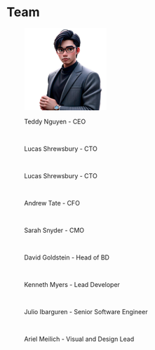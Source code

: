 # Team

<figure><img src=".gitbook/assets/photo_2024-09-27_15-04-10.jpg" alt="" width="188"><figcaption><p>Teddy Nguyen - CEO</p></figcaption></figure>

<figure><img src=".gitbook/assets/image.avif" alt="" width="188"><figcaption><p>Lucas Shrewsbury - CTO</p></figcaption></figure>

<figure><img src="https://xfish.gitbook.io/~gitbook/image?url=https%3A%2F%2F1281283926-files.gitbook.io%2F%7E%2Ffiles%2Fv0%2Fb%2Fgitbook-x-prod.appspot.com%2Fo%2Fspaces%252FhDWcVnjVEMvsmf5d6e1Y%252Fuploads%252FaSul79UcMFjVWJzFGp2f%252FCTO.png%3Falt%3Dmedia%26token%3D9763d768-29c9-4252-b0f4-9bdff8fc851d&#x26;width=768&#x26;dpr=4&#x26;quality=100&#x26;sign=1928d611&#x26;sv=1" alt="" width="188"><figcaption><p>Lucas Shrewsbury - CTO</p></figcaption></figure>

<figure><img src="https://xfish.gitbook.io/~gitbook/image?url=https%3A%2F%2F1281283926-files.gitbook.io%2F%7E%2Ffiles%2Fv0%2Fb%2Fgitbook-x-prod.appspot.com%2Fo%2Fspaces%252FhDWcVnjVEMvsmf5d6e1Y%252Fuploads%252FJCTGkwk3q6Aq8XhGuv2L%252FCFO.png%3Falt%3Dmedia%26token%3Dd6bb04e2-b1fa-42fc-94b1-b2ee2257f30d&#x26;width=768&#x26;dpr=4&#x26;quality=100&#x26;sign=d7d7a573&#x26;sv=1" alt="" width="188"><figcaption><p>Andrew Tate - CFO</p></figcaption></figure>

<figure><img src="https://xfish.gitbook.io/~gitbook/image?url=https%3A%2F%2F1281283926-files.gitbook.io%2F%7E%2Ffiles%2Fv0%2Fb%2Fgitbook-x-prod.appspot.com%2Fo%2Fspaces%252FhDWcVnjVEMvsmf5d6e1Y%252Fuploads%252FiLZbNTplSanJlntXupzO%252FCMO.png%3Falt%3Dmedia%26token%3D1c9dfa97-3f23-4dce-b1f4-d1e55b782661&#x26;width=768&#x26;dpr=4&#x26;quality=100&#x26;sign=58099b22&#x26;sv=1" alt="" width="188"><figcaption><p>Sarah Snyder - CMO</p></figcaption></figure>

<figure><img src="https://xfish.gitbook.io/~gitbook/image?url=https%3A%2F%2F1281283926-files.gitbook.io%2F%7E%2Ffiles%2Fv0%2Fb%2Fgitbook-x-prod.appspot.com%2Fo%2Fspaces%252FhDWcVnjVEMvsmf5d6e1Y%252Fuploads%252FdVRckvFd0KJIDHDTV6z4%252FHeadofBD.png%3Falt%3Dmedia%26token%3Db7520ede-69d9-40d7-96ee-2f85438633a9&#x26;width=768&#x26;dpr=4&#x26;quality=100&#x26;sign=17b8d432&#x26;sv=1" alt="" width="188"><figcaption><p>David Goldstein - Head of BD</p></figcaption></figure>

<figure><img src="https://xfish.gitbook.io/~gitbook/image?url=https%3A%2F%2F1281283926-files.gitbook.io%2F%7E%2Ffiles%2Fv0%2Fb%2Fgitbook-x-prod.appspot.com%2Fo%2Fspaces%252FhDWcVnjVEMvsmf5d6e1Y%252Fuploads%252Fs0hiIGiMrJojQAp1keUe%252FLead%2520Developer.png%3Falt%3Dmedia%26token%3D052ae786-e49b-42ed-a2c7-99b7e4991ec2&#x26;width=768&#x26;dpr=4&#x26;quality=100&#x26;sign=d7367455&#x26;sv=1" alt="" width="188"><figcaption><p>Kenneth Myers - Lead Developer</p></figcaption></figure>

<figure><img src="https://xfish.gitbook.io/~gitbook/image?url=https%3A%2F%2F1281283926-files.gitbook.io%2F%7E%2Ffiles%2Fv0%2Fb%2Fgitbook-x-prod.appspot.com%2Fo%2Fspaces%252FhDWcVnjVEMvsmf5d6e1Y%252Fuploads%252FLs2I427ELdYTfmKiOQdZ%252FSeniorSoftwareEngineer.png%3Falt%3Dmedia%26token%3De16ae83c-2751-4f26-9528-99cf7af401b3&#x26;width=768&#x26;dpr=4&#x26;quality=100&#x26;sign=76d1ebe7&#x26;sv=1" alt="" width="188"><figcaption><p>Julio Ibarguren - Senior Software Engineer</p></figcaption></figure>

<figure><img src="https://xfish.gitbook.io/~gitbook/image?url=https%3A%2F%2F1281283926-files.gitbook.io%2F%7E%2Ffiles%2Fv0%2Fb%2Fgitbook-x-prod.appspot.com%2Fo%2Fspaces%252FhDWcVnjVEMvsmf5d6e1Y%252Fuploads%252FGsozFaeVjMg7DX1tupET%252FVisual%2520and%2520Design%2520Lead.png%3Falt%3Dmedia%26token%3D6ee2eac5-4032-4abb-aa0d-3d8c15ba651c&#x26;width=768&#x26;dpr=4&#x26;quality=100&#x26;sign=af3918d0&#x26;sv=1" alt="" width="188"><figcaption><p>Ariel Meilich - Visual and Design Lead</p></figcaption></figure>
